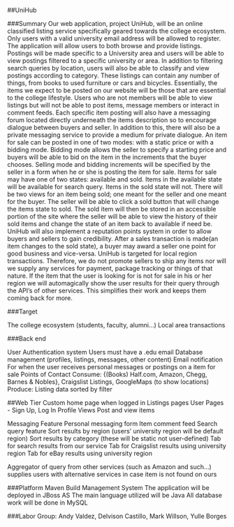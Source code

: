 ##UniHub

###Summary
Our web application, project UniHub, will be an online classified listing service specifically geared towards the college ecosystem. Only users with a valid university email address will be allowed to register. The application will allow users to both browse and provide listings. Postings will be made specific to a University area and users will be able to view postings filtered to a specific university or area. In addition to filtering search queries by location, users will also be able to classify and view postings according to category. These listings can contain any number of things, from books to used furniture or cars and bicycles. Essentially, the items we expect to be posted on our website will be those that are essential to the college lifestyle. Users who are not members will be able to view listings but will not be able to post items, message members or interact in comment feeds.
Each specific item posting will also have a messaging forum located directly underneath the items description so to encourage dialogue between buyers and seller. In addition to this, there will also be a private messaging service to provide a medium for private dialogue. An item for sale can be posted in one of two modes: with a static price or with a bidding mode. Bidding mode allows the seller to specify a starting price and buyers will be able to bid on the item in the increments that the buyer chooses. Selling mode and bidding increments will be specified by the seller in a form when he or she is posting the item for sale. Items for sale may have one of two states: available and sold. Items in the available state will be available for search query. Items in the sold state will not. There will be two views for an item being sold; one meant for the seller and one meant for the buyer. The seller will be able to click a sold button that will change the items state to sold. The sold item will then be stored in an accessible portion of the site where the seller will be able to view the history of their sold items and change the state of an item back to available if need be.
	UniHub will also implement a reputation points system in order to allow buyers and sellers to gain credibility. After a sales transaction is made(an item changes to the sold state), a buyer may award a seller one point for good business and vice-versa.
	UniHub is targeted for local region transactions. Therefore, we do not promote sellers to ship any items nor will we supply any services for payment, package tracking or things of that nature. If the item that the user is looking for is not for sale in his or her region we will automagically show the user results for their query through the API’s of other services. This simplifies their work and keeps them coming back for more.

###Target

The college ecosystem (students, faculty, alumni...)
Local area transactions

###Back end 

User Authentication system 
Users must have a .edu email
Database management (profiles, listings, messages, other content)
Email notification
For when the user receives personal messages or postings on a item for sale
Points of Contact
 Consume: {(Books) Half.com, Amazon, Chegg, Barnes & Nobles}, Craigslist Listings, GoogleMaps (to show locations)
 Produce: Listing data sorted by filter

##Web Tier
Custom home page when logged in
Listings pages
User Pages - Sign Up, Log In Profile Views
Post and view items

Messaging Feature
Personal messaging form
Item comment feed
Search query feature
Sort results by region (users’ university region will be default region)
 Sort results by category (these will be static not user-defined)
Tab for search results from our service
Tab for Craigslist results using university region
Tab for eBay results using university region

Aggregator of query from other services (such as Amazon and such...) 
supplies users with alternative services in case item is not found on ours

###Platform
Maven Build Management System
The application will be deployed in JBoss AS
The main language utilized will be Java
All database work will be done in MySQL 

###Labor
Group: Andy Valdez, Delvison Castillo, Mark Willson, Yulle Borges 
